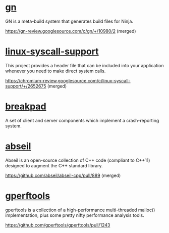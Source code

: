 # [gn](https://gn.googlesource.com/gn/)

GN is a meta-build system that generates build files for Ninja.

https://gn-review.googlesource.com/c/gn/+/10980/2 (merged)

# [linux-syscall-support](https://chromium.googlesource.com/linux-syscall-support/)

This project provides a header file that can be included into your application whenever you need to make direct system calls.

https://chromium-review.googlesource.com/c/linux-syscall-support/+/2652675 (merged)

# [breakpad](https://chromium.googlesource.com/breakpad/breakpad)

A set of client and server components which implement a crash-reporting system.

# [abseil](https://github.com/abseil/abseil-cpp)

Abseil is an open-source collection of C++ code (compliant to C++11) designed to augment the C++ standard library.

https://github.com/abseil/abseil-cpp/pull/889 (merged)

# [gperftools](https://github.com/gperftools/gperftools)

gperftools is a collection of a high-performance multi-threaded malloc() implementation, plus some pretty nifty performance analysis tools.

https://github.com/gperftools/gperftools/pull/1243
